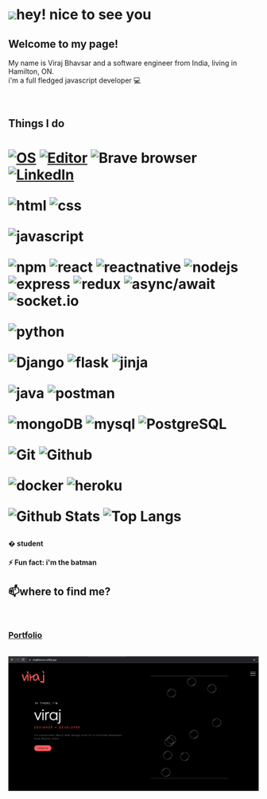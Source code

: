 <h1><img src="https://raw.githubusercontent.com/iampavangandhi/iampavangandhi/master/gifs/Hi.gif" width="30px">hey! nice to see you</h1>

##  Welcome to my page!
<p> My name is Viraj Bhavsar and a software engineer from India, living in Hamilton, ON.</br>
i'm a full fledged javascript developer 💻</p></br>

## Things I do
<h1>
 
[![OS](https://img.shields.io/badge/OS-Linux-informational?style=flat-square&logo=linux&logoColor=black)](https://en.wikipedia.org/wiki/Linux)
[![Editor](https://img.shields.io/badge/Editor-VSCode-blue?style=flat-square&logo=visual-studio-code&logoColor=white)](https://code.visualstudio.com/)
<img alt="Brave browser" src="https://img.shields.io/badge/-Brave_Browser-FB542B?style=flat-square&logo=brave&logoColor=white" />
[![LinkedIn](https://img.shields.io/badge/LinkedIn-virajbhavsar-informational?style=flat-square&logo=linkedin&logoColor=white)](https://www.linkedin.com/in/virajBhavsar/)
 
 
![html](https://img.shields.io/badge/html-★★★★★-lightgrey?labelColor=E34F26&logo=HTML5&style=for-the-badge&logoColor=white) 
![css](https://img.shields.io/badge/css-★★★★★-lightgrey?labelColor=1572B6&logo=CSS3&style=for-the-badge&logoColor=white)
  
![javascript](https://img.shields.io/badge/javascript-★★★★★-lightgrey?labelColor=eb4034&logo=JavaScript&style=for-the-badge&logoColor=black)
 
![npm](https://img.shields.io/badge/npm--lightgrey?labelColor=1572B6&logo=npm&style=for-the-badge&logoColor=black) 
![react](https://img.shields.io/badge/react--lightgrey?labelColor=1572B6&logo=react&style=for-the-badge&logoColor=black)
![reactnative](https://img.shields.io/badge/reactnative--lightgrey?labelColor=1572B6&logo=react&style=for-the-badge&logoColor=black) 
![nodejs](https://img.shields.io/badge/nodejs--lightgrey?labelColor=1572B6&logo=node.js&style=for-the-badge&logoColor=black)
![express](https://img.shields.io/badge/express--lightgrey?labelColor=1572B6&logo=express&style=for-the-badge&logoColor=black)
![redux](https://img.shields.io/badge/redux--lightgrey?labelColor=1572B6&logo=redux&style=for-the-badge&logoColor=black)
![async/await](https://img.shields.io/badge/async/await--lightgrey?labelColor=1572B6&logo=async&style=for-the-badge&logoColor=black)
![socket.io](https://img.shields.io/badge/socket.io--lightgrey?labelColor=1572B6&logo=socket.io&style=for-the-badge&logoColor=black)

![python](https://img.shields.io/badge/python-★★★★★-lightgrey?labelColor=eb4034&logo=python&style=for-the-badge&logoColor=black)

![Django](https://img.shields.io/badge/-Django-1572B6?logo=Django&style=for-the-badge&logoColor=white)
![flask](https://img.shields.io/badge/-flask-1572B6?logo=Flask&style=for-the-badge&logoColor=white)
![jinja](https://img.shields.io/badge/-jinja-1572B6?logo=Jinja&style=for-the-badge&logoColor=white)

![java](https://img.shields.io/badge/java-★★★★★-lightgrey?labelColor=164203&logo=java&style=for-the-badge&logoColor=black)
![postman](https://img.shields.io/badge/postman--lightgrey?labelColor=F7DF1E&logo=postman&style=for-the-badge&logoColor=black)
 
![mongoDB](https://img.shields.io/badge/mongoDB-★★★★★-lightgrey?labelColor=F7DF1E&logo=mongoDB&style=for-the-badge&logoColor=black)
![mysql](https://img.shields.io/badge/mysql-★★★★★-lightgrey?labelColor=F7DF1E&logo=mysql&style=for-the-badge&logoColor=black)
![PostgreSQL](https://img.shields.io/badge/PostgreSQL-★★★★★-lightgrey?labelColor=F7DF1E&logo=mysql&style=for-the-badge&logoColor=black)
 
![Git](https://img.shields.io/badge/-Git-F05032?logo=Git&style=for-the-badge&logoColor=white)
![Github](https://img.shields.io/badge/-Github-181717?logo=Github&style=for-the-badge&logoColor=white)

![docker](https://img.shields.io/badge/docker--lightgrey?labelColor=F7DF1E&logo=docker&style=for-the-badge&logoColor=black)
![heroku](https://img.shields.io/badge/heroku--lightgrey?labelColor=F7DF1E&logo=heroku&style=for-the-badge&logoColor=black)

![Github Stats](https://github-readme-stats.vercel.app/api?username=virajBhavsar&count_private=true&show_icons=true&include_all_commits=true)
![Top Langs](https://github-readme-stats.vercel.app/api/top-langs/?username=virajBhavsar&hide=TeX&layout=compact)
  
</h1>

  
  


#### � student </br>
#### ⚡ Fun fact: i'm the batman </br>


## 📫where to find me?
</br>
<h3><a href="https://virajbhavsar.netlify.app/">Portfolio</a></h3></br>
<a href="https://virajbhavsar.netlify.app/"><img src="web.png" width="1000px"></a>
